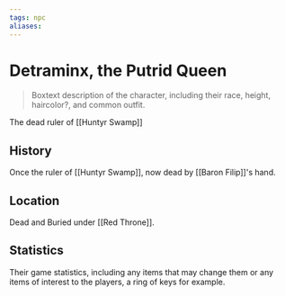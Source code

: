 ```yaml
---
tags: npc
aliases:
---
```

# Detraminx, the Putrid Queen

> Boxtext description of the character, including their race, height, haircolor?, and common outfit.

The dead ruler of [[Huntyr Swamp]]

## History
Once the ruler of [[Huntyr Swamp]], now dead by [[Baron Filip]]'s hand.

## Location
Dead and Buried under [[Red Throne]].

## Statistics
Their game statistics, including any items that may change them or any items of interest to the players, a ring of keys for example.